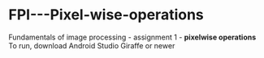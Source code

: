 # FPI---Pixel-wise-operations
Fundamentals of image processing - assignment 1 - **pixelwise operations**
To run, download Android Studio Giraffe or newer
